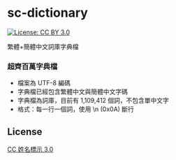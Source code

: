 # sc-dictionary
[![License: CC BY 3.0](https://licensebuttons.net/l/by/3.0/80x15.png)](https://creativecommons.org/licenses/by/3.0/)

繁體+簡體中文詞庫字典檔

### 超齊百萬字典檔

* 檔案為 UTF-8 編碼
* 字典檔已經包含繁體中文與簡體中文字碼
* 字典檔為詞庫，目前有 1,109,412 個詞，不包含單中文字
* 格式：每一行一個詞，使用 \n (0x0A) 斷行

## License
[CC 姓名標示 3.0](https://creativecommons.org/licenses/by/3.0/tw/)
